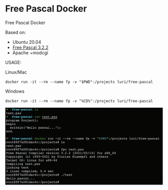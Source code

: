 # Free Pascal Docker

Free Pascal Docker

Based on:

- Ubuntu 20.04
- [Free Pascal 3.2.2](https://www.freepascal.org/)
- Apache +modcgi

USAGE:


Linux/Mac
```
docker run -it --rm --name fp -v "$PWD":/projects luri/free-pascal
```

Windows
```
docker run -it --rm --name fp -v "%CD%":/projects luri/free-pascal
```


![luri/free-pascal](docs/console.png)

